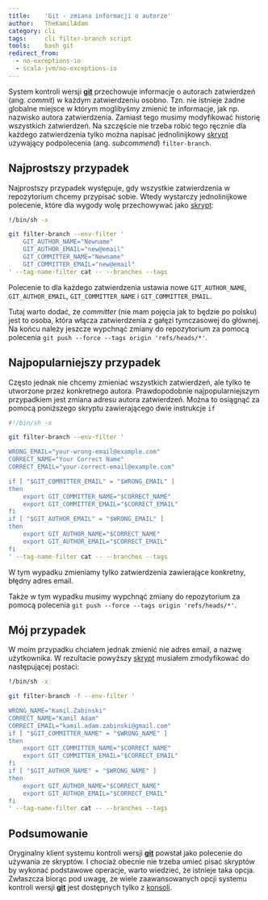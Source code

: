 ```yaml
---
title:    'Git - zmiana informacji o autorze'
author:   TheKamilAdam
category: cli
tags:     cli filter-branch script
tools:    bash git
redirect_from:
  - no-exceptions-io
  - scala-jvm/no-exceptions-io
---
```


System kontroli wersji **[git]** przechowuje informacje o autorach zatwierdzeń (ang. *commit*)
w każdym zatwierdzeniu osobno.
Tzn. nie istnieje żadne globalne miejsce w którym moglibyśmy zmienić te informacje,
jak np. nazwisko autora zatwierdzenia.
Zamiast tego musimy modyfikować historię wszystkich zatwierdzeń.
Na szczęście nie trzeba robić tego ręcznie dla każdego zatwierdzenia
tylko można napisać jednolinijkowy [skrypt] używający podpolecenia (ang. *subcommend*) `filter-branch`.

## Najprostszy przypadek

Najprostszy przypadek występuje,
gdy wszystkie zatwierdzenia w repozytorium chcemy przypisać sobie.
Wtedy wystarczy jednolinijkowe polecenie, które dla wygody wolę przechowywać jako [skrypt]:

```bash
!/bin/sh -x

git filter-branch --env-filter '
    GIT_AUTHOR_NAME="Newname"
    GIT_AUTHOR_EMAIL="new@email"
    GIT_COMMITTER_NAME="Newname"
    GIT_COMMITTER_EMAIL="new@email"
' --tag-name-filter cat -- --branches --tags
```
Polecenie to dla każdego zatwierdzenia ustawia nowe
`GIT_AUTHOR_NAME`, `GIT_AUTHOR_EMAIL`, `GIT_COMMITTER_NAME` i `GIT_COMMITTER_EMAIL`.

Tutaj warto dodać,
że *committer* (nie mam pojęcia jak to będzie po polsku) jest to osoba,
która włącza zatwierdzenia z gałęzi tymczasowej do głównej.
Na końcu należy jeszcze wypchnąć zmiany do repozytorium za pomocą polecenia
`git push --force --tags origin 'refs/heads/*'`.

## Najpopularniejszy przypadek
Często jednak nie chcemy zmieniać wszystkich zatwierdzeń,
ale tylko te utworzone przez konkretnego autora.
Prawdopodobnie najpopularniejszym przypadkiem jest zmiana adresu autora zatwierdzeń.
Można to osiągnąć za pomocą poniższego skryptu zawierającego dwie instrukcje `if`
```bash
#!/bin/sh -x

git filter-branch --env-filter '

WRONG_EMAIL="your-wrong-email@example.com"
CORRECT_NAME="Your Correct Name"
CORRECT_EMAIL="your-correct-email@example.com"

if [ "$GIT_COMMITTER_EMAIL" = "$WRONG_EMAIL" ]
then
    export GIT_COMMITTER_NAME="$CORRECT_NAME"
    export GIT_COMMITTER_EMAIL="$CORRECT_EMAIL"
fi
if [ "$GIT_AUTHOR_EMAIL" = "$WRONG_EMAIL" ]
then
    export GIT_AUTHOR_NAME="$CORRECT_NAME"
    export GIT_AUTHOR_EMAIL="$CORRECT_EMAIL"
fi
' --tag-name-filter cat -- --branches --tags
```
W tym wypadku zmieniamy tylko zatwierdzenia zawierające konkretny, błędny adres email.

Także w tym wypadku musimy wypchnąć zmiany do repozytorium za pomocą polecenia
`git push --force --tags origin 'refs/heads/*'`.

## Mój przypadek

W moim przypadku chciałem jednak zmienić nie adres email, a nazwę użytkownika.
W rezultacie powyższy [skrypt] musiałem zmodyfikować do następującej postaci:
```bash
!/bin/sh -x

git filter-branch -f --env-filter '

WRONG_NAME="Kamil.Zabinski"
CORRECT_NAME="Kamil Adam"
CORRECT_EMAIL="kamil.adam.zabinski@gmail.com"
if [ "$GIT_COMMITTER_NAME" = "$WRONG_NAME" ]
then
    export GIT_COMMITTER_NAME="$CORRECT_NAME"
    export GIT_COMMITTER_EMAIL="$CORRECT_EMAIL"
fi
if [ "$GIT_AUTHOR_NAME" = "$WRONG_NAME" ]
then
    export GIT_AUTHOR_NAME="$CORRECT_NAME"
    export GIT_AUTHOR_EMAIL="$CORRECT_EMAIL"
fi
' --tag-name-filter cat -- --branches --tags
```

## Podsumowanie

Oryginalny klient systemu kontroli wersji **[git]** powstał jako polecenie do używania ze skryptów.
I chociaż obecnie nie trzeba umieć pisać skryptów by wykonać podstawowe operacje,
warto wiedzieć, że istnieje taka opcja.
Zwłaszcza biorąc pod uwagę,
że wiele zaawansowanych opcji systemu kontroli wersji **[git]** jest dostępnych tylko z [konsoli].

[bash]:          /tools/bash
[git]:           /tools/git

[cli]:           /tags/cli
[filter-branch]: /tags/filter-branch
[konsoli]:       /tags/cli
[script]:        /tags/script
[skrypt]:        /tags/script


